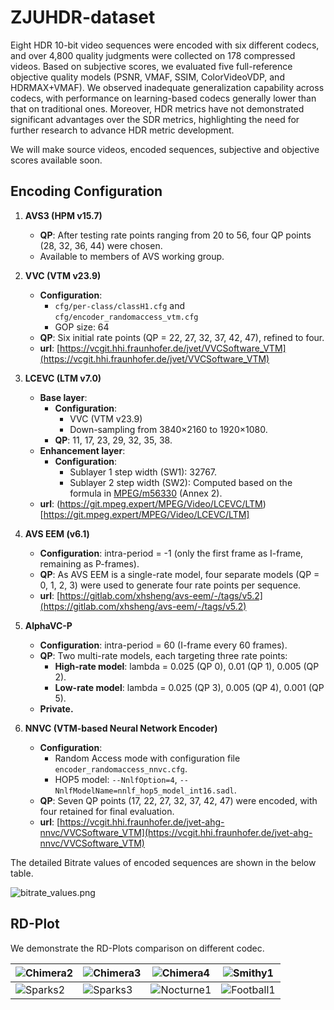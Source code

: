 # ZJUHDR-dataset

Eight HDR 10-bit video sequences were encoded with six different codecs, and over 4,800 quality judgments were collected on 178 compressed videos. Based on subjective scores, we evaluated five full-reference objective quality models (PSNR, VMAF, SSIM, ColorVideoVDP, and HDRMAX+VMAF). We observed inadequate generalization capability across codecs, with performance on learning-based codecs generally lower than that on traditional ones. Moreover, HDR metrics have not demonstrated significant advantages over the SDR metrics, highlighting the need for further research to advance HDR metric development.

We will make source videos, encoded sequences, subjective and objective scores available soon.

## Encoding Configuration

1) **AVS3 (HPM v15.7)**
   - **QP**: After testing rate points ranging from 20 to 56, four QP points (28, 32, 36, 44) were chosen.
   - Available to members of AVS working group.

2) **VVC (VTM v23.9)**
   - **Configuration**:
     - `cfg/per-class/classH1.cfg` and `cfg/encoder_randomaccess_vtm.cfg`
     - GOP size: 64
   - **QP**: Six initial rate points (QP = 22, 27, 32, 37, 42, 47), refined to four.
   - **url**: [https://vcgit.hhi.fraunhofer.de/jvet/VVCSoftware_VTM](https://vcgit.hhi.fraunhofer.de/jvet/VVCSoftware_VTM)

3) **LCEVC (LTM v7.0)**
   - **Base layer**:
     - **Configuration**:
       - VVC (VTM v23.9)
       - Down-sampling from 3840×2160 to 1920×1080.
     - **QP**: 11, 17, 23, 29, 32, 35, 38.
   - **Enhancement layer**:
     - **Configuration**:
       - Sublayer 1 step width (SW1): 32767.
       - Sublayer 2 step width (SW2): Computed based on the formula in [MPEG/m56330](https://dms.mpeg.expert/doc_end_user/current_document.php?id=78233&id_meeting=0) (Annex 2).
   - **url**: (https://git.mpeg.expert/MPEG/Video/LCEVC/LTM)[https://git.mpeg.expert/MPEG/Video/LCEVC/LTM]

4) **AVS EEM (v6.1)**
   - **Configuration**: intra-period = -1 (only the first frame as I-frame, remaining as P-frames).
   - **QP**: As AVS EEM is a single-rate model, four separate models (QP = 0, 1, 2, 3) were used to generate four rate points per sequence.
   - **url**: [https://gitlab.com/xhsheng/avs-eem/-/tags/v5.2](https://gitlab.com/xhsheng/avs-eem/-/tags/v5.2)

5) **AlphaVC-P**
   - **Configuration**: intra-period = 60 (I-frame every 60 frames).
   - **QP**: Two multi-rate models, each targeting three rate points:
     - **High-rate model**: lambda = 0.025 (QP 0), 0.01 (QP 1), 0.005 (QP 2).
     - **Low-rate model**: lambda = 0.025 (QP 3), 0.005 (QP 4), 0.001 (QP 5).
   - **Private.**

6) **NNVC (VTM-based Neural Network Encoder)**
   - **Configuration**:
     - Random Access mode with configuration file `encoder_randomaccess_nnvc.cfg`.
     - HOP5 model: `--NnlfOption=4`, `--NnlfModelName=nnlf_hop5_model_int16.sadl`.
   - **QP**: Seven QP points (17, 22, 27, 32, 37, 42, 47) were encoded, with four retained for final evaluation.
   - **url**: [https://vcgit.hhi.fraunhofer.de/jvet-ahg-nnvc/VVCSoftware_VTM](https://vcgit.hhi.fraunhofer.de/jvet-ahg-nnvc/VVCSoftware_VTM)


The detailed Bitrate values of encoded sequences are shown in the below table.

![bitrate_values.png](https://github.com/blindwang/ZJUHDR-dataset/blob/main/bitrate_values.png)

## RD-Plot

We demonstrate the RD-Plots comparison on different codec.

| ![Chimera2](https://github.com/blindwang/ZJUHDR-dataset/blob/main/RD-plot/Chimera2_MOS_RD-plot.png) | ![Chimera3](https://github.com/blindwang/ZJUHDR-dataset/blob/main/RD-plot/Chimera3_MOS_RD-plot.png) | ![Chimera4](https://github.com/blindwang/ZJUHDR-dataset/blob/main/RD-plot/Chimera4_MOS_RD-plot.png) | ![Smithy1](https://github.com/blindwang/ZJUHDR-dataset/blob/main/RD-plot/Smithy1_MOS_RD-plot.png) |
| --- | --- | --- | --- |
| ![Sparks2](https://github.com/blindwang/ZJUHDR-dataset/blob/main/RD-plot/Sparks2_MOS_RD-plot.png) | ![Sparks3](https://github.com/blindwang/ZJUHDR-dataset/blob/main/RD-plot/Sparks3_MOS_RD-plot.png) | ![Nocturne1](https://github.com/blindwang/ZJUHDR-dataset/blob/main/RD-plot/Nocturne1_MOS_RD-plot.png) | ![Football1](https://github.com/blindwang/ZJUHDR-dataset/blob/main/RD-plot/Football1_MOS_RD-plot.png) |

